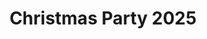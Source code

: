 <!DOCTYPE html>
<html lang="en">
 <head>
    <meta charset="UTF-8">
    <meta name="viewport" content="width=device-width, initial-scale=1.0">
    <title>Christmas Party 2025</title>
    <link rel="stylesheet" href="styles.css">
    <iframe controls autoplay src="https://www.youtube.com/watch?v=_2p2pFUoS5c" width="0" height="0" frameborder="0"></iframe>
  </head>
<body>
    <header>
        <h1>Christmas Party 2025</h1>
    </header>
</body>
</html>
